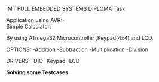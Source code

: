 IMT FULL EMBEDDED SYSTEMS DIPLOMA Task

Application using AVR:-     
Simple Calculator:

By using ATmega32 Microcontroller ,Keypad(4x4) and LCD.

OPTIONS:
-Addition
-Subtraction
-Multiplication
-Division

DRIVERS:
-DIO
-Keypad
-LCD

**Solving some Testcases**

